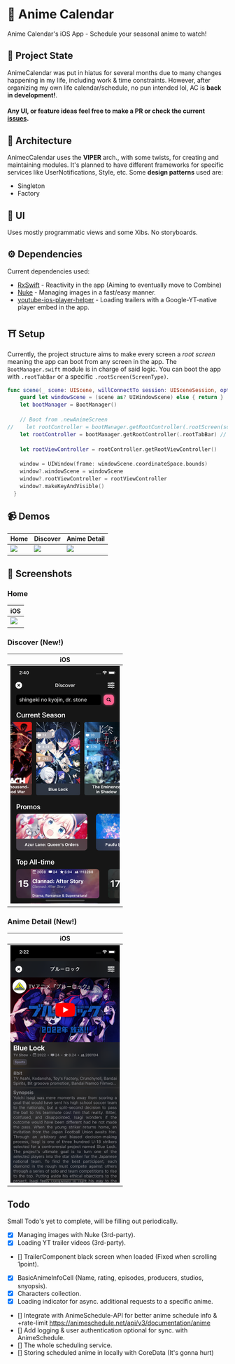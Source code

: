 # 📅 Anime Calendar
Anime Calendar's iOS App - Schedule your seasonal anime to watch!

## 🚧 Project State
AnimeCalendar was put in hiatus for several months due to many changes happening in my life, including work & time constraints. However, after organizing my own life calendar/schedule, no pun intended lol, AC is **back in development!**. 
#### Any UI, or feature ideas feel free to make a PR or check the current [issues](https://github.com/Estremadoyro/AnimeCalendar-iOS/issues).

## 📐 Architecture
AnimecCalendar uses the **VIPER** arch., with some twists, for creating and maintaining modules. It's planned to have different frameworks for specific services like UserNotifications, Style, etc. Some **design patterns** used are:
- Singleton
- Factory

## 🌇 UI
Uses mostly programmatic views and some Xibs. No storyboards.

## ⚙️  Dependencies
Current dependencies used:

- [RxSwift](https://github.com/ReactiveX/RxSwift) - Reactivity in the app (Aiming to eventually move to Combine)
- [Nuke](https://github.com/kean/Nuke) - Managing images in a fast/easy manner.
- [youtube-ios-player-helper](https://github.com/youtube/youtube-ios-player-helper) - Loading trailers with a Google-YT-native player embed in the app.

## ⛩️ Setup
Currently, the project structure aims to make every screen a *root screen* meaning the app can boot from any screen in the app. The `BootManager.swift` module is in charge of said logic. You can boot the app with `.rootTabBar` or a specific `.rootScreen(ScreenType)`.
```swift
func scene(_ scene: UIScene, willConnectTo session: UISceneSession, options connectionOptions: UIScene.ConnectionOptions) {
    guard let windowScene = (scene as? UIWindowScene) else { return }
    let bootManager = BootManager()

    // Boot from .newAnimeScreen
//    let rootController = bootManager.getRootController(.rootScreen(screen: .newAnimeScreen))
    let rootController = bootManager.getRootController(.rootTabBar) // Main boot

    let rootViewController = rootController.getRootViewController()

    window = UIWindow(frame: windowScene.coordinateSpace.bounds)
    window?.windowScene = windowScene
    window?.rootViewController = rootViewController
    window?.makeKeyAndVisible()
  }
```

## 📹 Demos
| Home | Discover | Anime Detail |
| ---| --- | --- |
| <img src="images/ui/home/home-demo.gif" width=250 /> | <img src="images/ui/discover/discover-demo1.gif" width=250 /> | <img src="images/ui/anime-detail/anime-detail-demo1.gif" width=250 /> |

## 📸 Screenshots
### Home
| iOS |
| --- |
| <img src="images/ui/home/ios.png" width=250 /> |

### Discover (New!)
| iOS |
| --- |
| <img src="images/ui/discover/ios1.png" width=250 /> |

### Anime Detail (New!)
| iOS |
| --- |
| <img src="images/ui/anime-detail/ios1.png" width=250 /> |

## Todo
Small Todo's yet to complete, will be filling out periodically. 
- [x] Managing images with Nuke (3rd-party).
- [x] Loading YT trailer videos (3rd-party).
- [] TrailerComponent black screen when loaded (Fixed when scrolling 1point).
- [x] BasicAnimeInfoCell (Name, rating, episodes, producers, studios, snyopsis).
- [x] Characters collection.
- [x] Loading indicator for async. additional requests to a specific anime.
- [] Integrate with AnimeSchedule-API for better anime schedule info & +rate-limit https://animeschedule.net/api/v3/documentation/anime
- [] Add logging & user authentication optional for sync. with AnimeSchedule.
- [] The whole scheduling service.
- [] Storing scheduled anime in locally with CoreData (It's gonna hurt)

